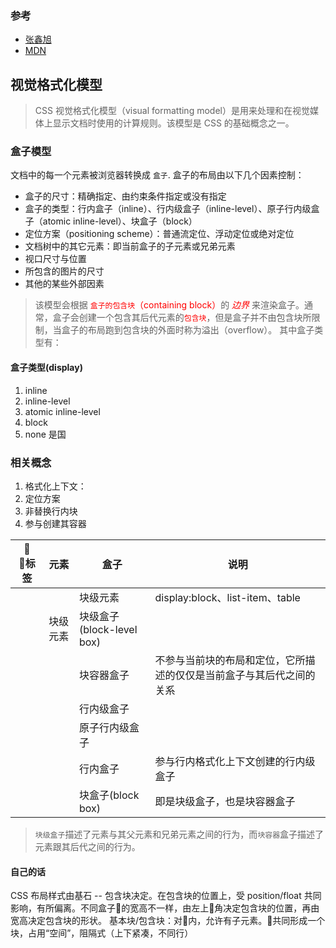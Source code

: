 ### 参考
* [张鑫旭](https://www.zhangxinxu.com/wordpress/page/3/?s=CSS+%E5%B8%83%E5%B1%80)
* [MDN](https://developer.mozilla.org/zh-CN/docs/Web/Guide/CSS/Visual_formatting_model)


## 视觉格式化模型
> CSS 视觉格式化模型（visual formatting model）是用来处理和在视觉媒体上显示文档时使用的计算规则。该模型是 CSS 的基础概念之一。
<style>
red{
    color: red;
}
</style>
### 盒子模型
文档中的每一个元素被浏览器转换成 `盒子`. 盒子的布局由以下几个因素控制：
- 盒子的尺寸：精确指定、由约束条件指定或没有指定
- 盒子的类型：行内盒子（inline）、行内级盒子（inline-level）、原子行内级盒子（atomic inline-level）、块盒子（block）
- 定位方案（positioning scheme）：普通流定位、浮动定位或绝对定位
- 文档树中的其它元素：即当前盒子的子元素或兄弟元素
- 视口尺寸与位置
- 所包含的图片的尺寸
- 其他的某些外部因素
> 该模型会根据 <red>`盒子的包含块`（containing block）</red>的 *<red>边界* 来渲染盒子。通常，盒子会创建一个包含其后代元素的<red>`包含块`</red>，但是盒子并不由包含块所限制，当盒子的布局跑到包含块的外面时称为溢出（overflow）。
其中盒子类型有：
#### 盒子类型(display)
1. inline
2. inline-level
3. atomic inline-level
4. block
5. none
是国


### 相关概念
1. 格式化上下文：
2. 定位方案
3. 非替换行内块
4. 参与创建其容器


| 标签 | 元素 | 盒子 | 说明 |
|--|--|--|--|
|| | 块级元素 | display:block、list-item、table|
| | 块级元素 | 块级盒子(block-level box) | |
| | | 块容器盒子 |不参与当前块的布局和定位，它所描述的仅仅是当前盒子与其后代之间的关系|
| | | 行内级盒子 | |
| | | 原子行内级盒子| |
| | | 行内盒子 | 参与行内格式化上下文创建的行内级盒子 |
| | | 块盒子(block box) | 即是块级盒子，也是块容器盒子 |

> `块级盒子`描述了元素与其父元素和兄弟元素之间的行为，而`块容器`盒子描述了元素跟其后代之间的行为。




#### 自己的话
CSS 布局样式由基石 -- 包含块决定。在包含块的位置上，受 position/float 共同影响，有所偏离。不同盒子的宽高不一样，由左上角决定包含块的位置，再由宽高决定包含块的形状。
基本块/包含块：对内，允许有子元素。共同形成一个块，占用“空间”，阻隔式（上下紧凑，不同行）
